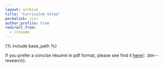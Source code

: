 ```yaml
---
layout: archive
title: "Curriculum Vitae"
permalink: /cv/
author_profile: true
redirect_from:
  - /resume
---
```

{% include base_path %}

If you prefer a concise résumé in pdf format, please see find it [here](../files/CV.pdf "Shivaprasad's CV"){: .btn--research}.

<object data="../files/CV.pdf#navpanes=0&scrollbar=0" width="100%" height="120%" type='application/pdf'></object>
